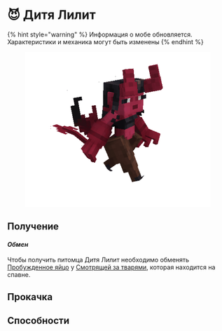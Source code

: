 # 😈 Дитя Лилит

{% hint style="warning" %}
Информация о мобе обновляется. Характеристики и механика могут быть изменены
{% endhint %}

<figure><img src="../../.gitbook/assets/succubus_pet.gif" alt=""><figcaption></figcaption></figure>

## Получение

#### _Обмен_

Чтобы получить питомца Дитя Лилит необходимо обменять [Пробужденное яйцо](../materialy/awakened\_core.md) у [Смотрящей за тварями](../sushestva/poleznye-nps/smotryashaya-za-tvaryami.md), которая находится на спавне.

## Прокачка

## Способности
